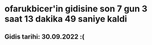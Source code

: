 # ofarukbicer'in gidisine son 7 gun 3 saat 13 dakika 49 saniye kaldi

## Gidis tarihi: 30.09.2022 :(